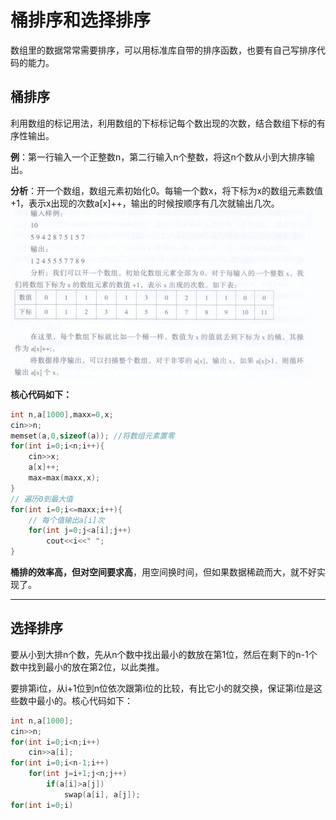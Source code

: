 # 桶排序和选择排序
数组里的数据常常需要排序，可以用标准库自带的排序函数，也要有自己写排序代码的能力。

## 桶排序
利用数组的标记用法，利用数组的下标标记每个数出现的次数，结合数组下标的有序性输出。

**例**：第一行输入一个正整数n，第二行输入n个整数，将这n个数从小到大排序输出。

**分析**：开一个数组，数组元素初始化0。每输一个数x，将下标为x的数组元素数值+1，表示x出现的次数a[x]++，输出的时候按顺序有几次就输出几次。
![输入图片说明](/imgs/2025-04-01/vq6RQg1fSxSrMXyY.jpeg)

**核心代码如下：**
```cpp
int n,a[1000],maxx=0,x;
cin>>n;
memset(a,0,sizeof(a)); //将数组元素置零
for(int i=0;i<n;i++){
	cin>>x;
	a[x]++;
	max=max(maxx,x);
}
// 遍历0到最大值
for(int i=0;i<=maxx;i++){
	// 每个值输出a[i]次
	for(int j=0;j<a[i];j++)
		cout<<i<<" ";
}
```
**桶排的效率高，但对空间要求高**，用空间换时间，但如果数据稀疏而大，就不好实现了。

---

## 选择排序
要从小到大排n个数，先从n个数中找出最小的数放在第1位，然后在剩下的n-1个数中找到最小的放在第2位，以此类推。

要排第i位，从i+1位到n位依次跟第i位的比较，有比它小的就交换，保证第i位是这些数中最小的。核心代码如下：
```cpp
int n,a[1000];
cin>>n;
for(int i=0;i<n;i++)
	cin>>a[i];
for(int i=0;i<n-1;i++)
	for(int j=i+1;j<n;j++)
		if(a[i]>a[j])
			swap(a[i], a[j]);
for(int i=0;i)
```

<!--stackedit_data:
eyJoaXN0b3J5IjpbLTE4MjEzODE3NDEsMTY1NzA3NDI0NF19
-->